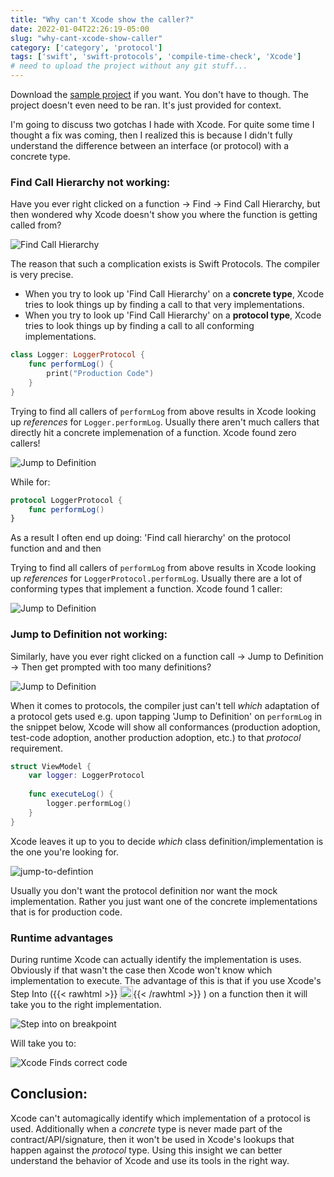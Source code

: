 ```yaml
---
title: "Why can't Xcode show the caller?"
date: 2022-01-04T22:26:19-05:00
slug: "why-cant-xcode-show-caller"
category: ['category', 'protocol']
tags: ['swift', 'swift-protocols', 'compile-time-check', 'Xcode']
# need to upload the project without any git stuff...
---
```


Download the [sample project](https://github.com/prohoney/xcode-cant-show-caller-sample) if you want. You don't have to though.
The project doesn't even need to be ran. It's just provided for context. 

I'm going to discuss two gotchas I hade with Xcode. For quite some time I thought a fix was coming, then I realized this is because I didn't fully understand the difference between an interface (or protocol) with a concrete type. 

### Find Call Hierarchy not working:

Have you ever right clicked on a function -> Find -> Find Call Hierarchy, but then wondered why Xcode doesn't show you where the function is getting called from? 

![Find Call Hierarchy](images/find-call-hierarchy-confusion.png "Xcode - Find Call Hierarchy doesn't show callers")

The reason that such a complication exists is Swift Protocols. The compiler is very precise. 

- When you try to look up 'Find Call Hierarchy' on a **concrete type**, Xcode tries to look things up by finding a call to that very implementations. 
- When you try to look up 'Find Call Hierarchy' on a **protocol type**, Xcode tries to look things up by finding a call to all conforming implementations. 


```swift
class Logger: LoggerProtocol {
    func performLog() {
        print("Production Code")
    }
}
```

Trying to find all callers of `performLog` from above results in Xcode looking up _references_ for `Logger.performLog`. Usually there aren't much callers that directly hit a concrete implemenation of a function. Xcode found zero callers!

![Jump to Definition](images/find-call-hierarchy-on-class.png "Xcode - Find call hierarchy on a class/concrete type, doesn't find callers")

While for: 

```swift
protocol LoggerProtocol {
    func performLog()
}
```

As a result I often end up doing: 'Find call hierarchy' on the protocol function and and then 

Trying to find all callers of `performLog` from above results in Xcode looking up _references_ for `LoggerProtocol.performLog`. Usually there are a lot of conforming types that implement a function.  Xcode found 1 caller:

![Jump to Definition](images/find-call-hierarchy-on-protocol.png "Xcode - Find call hierarchy on a protocol type,can find callers")

### Jump to Definition not working:

Similarly, have you ever right clicked on a function call -> Jump to Definition -> Then get prompted with too many definitions?

![Jump to Definition](images/jump-to-definition-confusion.png "Xcode - Jump to Definition hell!")

When it comes to protocols, the compiler just can't tell _which_ adaptation of a protocol gets used e.g. upon tapping 'Jump to Definition' on `performLog` in the snippet below, Xcode will show all conformances (production adoption, test-code adoption, another production adoption, etc.) to that _protocol_ requirement.

```swift
struct ViewModel {
    var logger: LoggerProtocol
    
    func executeLog() {
        logger.performLog()
    }
}
```

Xcode leaves it up to you to decide _which_ class definition/implementation is the one you're looking for. 

![jump-to-defintion](images/jump-to-definition.png "Xcode - leaves it up to the developer to decide which implementation they want")

Usually you don't want the protocol definition nor want the mock implementation. Rather you just want one of the concrete implementations that is for production code.

### Runtime advantages

During runtime Xcode can actually identify the implementation is uses. Obviously if that wasn't the case then Xcode won't know which implementation to execute. The advantage of this is that if you use Xcode's Step Into ({{< rawhtml >}}
<img src="images/IB_Debug_StepInto_2x.png" alt="Step into" width="21" height="21" style="display:inline; vertical-align:bottom">{{< /rawhtml >}} ) on a function then it will take you to the right implementation.

![Step into on breakpoint](images/step-into-on-breakpoint.png "Xcode - Step into on `perfromLog` takes you to correct implementation")

Will take you to: 

![Xcode Finds correct code](images/finds-right-code.png "Xcode - found implementation")

## Conclusion: 

Xcode can't automagically identify which implementation of a protocol is used. Additionally when a _concrete_ type is never made part of the contract/API/signature, then it won't be used in Xcode's lookups that happen against the _protocol_ type. Using this insight we can better understand the behavior of Xcode and use its tools in the right way. 